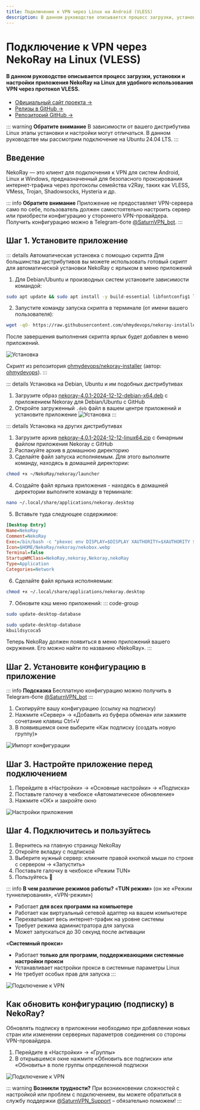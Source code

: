 ```yaml
---
title: Подключение к VPN через Linux на Android (VLESS)
description: В данном руководстве описывается процесс загрузки, установки и настройки приложения NekoRay на Linux для удобного использования VPN через протокол VLESS.
---
```


# Подключение к VPN через NekoRay на Linux (VLESS)

#### В данном руководстве описывается процесс загрузки, установки и настройки приложения NekoRay на Linux для удобного использования VPN через протокол VLESS.

* [Официальный сайт проекта →](https://en.nekoray.org/)
* [Релизы в GitHub →](https://github.com/MatsuriDayo/nekoray/releases)
* [Репозиторий GitHub →](https://github.com/MatsuriDayo/nekoray)

::: warning  **Обратите внимание** 
В зависимости от вашего дистрибутива Linux этапы установки и настройки могут отличаться. В данном руководстве мы рассмотрим подключение на Ubuntu 24.04 LTS.
:::

## Введение

NekoRay — это клиент для подключения к VPN для систем Android, Linux и Windows, предназначенный для безопасного проксирования интернет‑трафика через протоколы семейства v2Ray, таких как VLESS, VMess, Trojan, Shadowsocks, Hysteria и др.

::: info **Обратите внимание** 
Приложение не предоставляет VPN-сервера само по себе, пользователь должен самостоятельно настроить сервер или приобрести конфигурацию у стороннего VPN-провайдера. Получить конфигурацию можно в Telegram-боте [@SaturnVPN_bot](https://t.me/SaturnVPN_bot?start=docs).
:::

## Шаг 1. Установите приложение

::: details Автоматическая установка с помощью скрипта
Для большинства дистрибутивов вы можете использовать готовый скрипт для автоматической установки NekoRay с ярлыком в меню приложений

1. Для Debian/Ubuntu и производных систем установите зависимости командой:

```bash
sudo apt update && sudo apt install -y build-essential libfontconfig1 libqt5network5 libqt5widgets5 libqt5x11extras5 libqt5gui5
```

2. Запустите команду запуска скрипта в терминале (от имени вашего пользователя):

```bash
wget -qO- https://raw.githubusercontent.com/ohmydevops/nekoray-installer/main/installer.sh | bash
```
После завершения выполнения скрипта ярлык будет добавлен в меню приложений.

![Установка](/pages/linux/nekoray/1.webp)

Скрипт из репозитория [ohmydevops/nekoray-installer](https://github.com/ohmydevops/nekoray-installer) (автор: [ohmydevops](https://github.com/ohmydevops)).
:::

::: details Установка на Debian, Ubuntu и им подобных дистрибутивах
1. Загрузите образ [nekoray-4.0.1-2024-12-12-debian-x64.deb](https://github.com/MatsuriDayo/nekoray/releases/download/4.0.1/nekoray-4.0.1-2024-12-12-debian-x64.deb) с приложением Nekoray для Debian/Ubuntu с GitHub
2. Откройте загруженный `.deb` файл в вашем центре приложений и установите приложение
![Установка](/pages/linux/nekoray/2.webp)
:::

::: details Установка на других дистрибутивах 
1. Загрузите архив [nekoray-4.0.1-2024-12-12-linux64.zip](https://github.com/MatsuriDayo/nekoray/releases/download/4.0.1/nekoray-4.0.1-2024-12-12-linux64.zip) с бинарным файлом приложения Nekoray с GitHub
2. Распакуйте архив в домашнюю директорию
3. Сделайте файл запуска исполняемым. Для этого выполните команду, находясь в домашней директории:

```bash
chmod +x ~/NekoRay/nekoray/launcher
```

4. Создайте файл ярлыка приложения  - находясь в домашней директории выполните команду в терминале:

```bash
nano ~/.local/share/applications/nekoray.desktop
```

5. Вставьте туда следующее содержимое:

```ini
[Desktop Entry]
Name=NekoRay
Comment=NekoRay
Exec=/bin/bash -c "pkexec env DISPLAY=$DISPLAY XAUTHORITY=$XAUTHORITY $HOME/NekoRay/nekoray/launcher"
Icon=$HOME/NekoRay/nekoray/nekobox.webp
Terminal=false
StartupWMClass=NekoRay,nekoray,Nekoray,nekoRay
Type=Application
Categories=Network
```

6. Сделайте файл ярлыка исполняемым:

```bash
chmod +x ~/.local/share/applications/nekoray.desktop
```

7. Обновите кэш меню приложений:
::: code-group

```bash [GNOME]
sudo update-desktop-database
```

```bash [KDE Plasma]
sudo update-desktop-database
kbuildsycoca5
```

Теперь NekoRay должен появиться в меню приложений вашего окружения. Его можно найти по названию «NekoRay».
:::

## Шаг 2. Установите конфигурацию в приложение

::: info **Подсказка** 
Бесплатную конфигурацию можно получить в Telegram-боте [@SaturnVPN_bot](https://t.me/SaturnVPN_bot?start=docs)
:::

1. Скопируйте вашу конфигурацию (ссылку на подписку)
2. Нажмите «Сервер» → «Добавить из буфера обмена» или зажмите сочетание клавиш Ctrl+V
3. В появившемся окне выберите «Как подписку (создать новую группу)»

![Импорт конфигурации](/pages/linux/nekoray/3.webp)

## Шаг 3. Настройте приложение перед подключением

1. Перейдите в «Настройки» → «Основные настройки» → «Подписка»
2. Поставьте галочку в чекбоксе «Автоматическое обновление»
3. Нажмите «ОК» и закройте окно

![Настройки приложения](/pages/linux/nekoray/4.webp)

## Шаг 4. Подключитесь и пользуйтесь

1. Вернитесь на главную страницу NekoRay
2. Откройте вкладку с подпиской
3. Выберите нужный сервер: кликните правой кнопкой мыши по строке с сервером → «Запустить»
4. Поставьте галочку в чекбоксе «Режим TUN»
5. Пользуйтесь 🙂

::: info **В чем различие режимов работы?**
«**TUN режим**» (он же «Режим туннелирования», «VPN-режим»)
* Работает **для всех программ на компьютере**
* Работает как виртуальный сетевой адаптер на вашем компьютере
* Перехватывает весь интернет-трафик на уровне системы
* Требует режима администратора для запуска
* Может запускаться до 30 секунд после активации

«**Системный прокси**»
* Работает **только для программ, поддерживающими системные настройки прокси**
* Устанавливает настройки прокси в системные параметры Linux
* Не требует особых прав для запуска
:::

![Подключение к VPN](/pages/linux/nekoray/5.webp)

## Как обновить конфигурацию (подписку) в NekoRay?
Обновлять подписку в приложении необходимо при добавлении новых стран или изменении серверных параметров соединения со стороны VPN-провайдера.
1. Перейдите в «Настройки» → «Группы»
2. В открывшемся окне нажмите «Обновить все подписки» или «Обновить» в поле группы определенной подписки

![Подключение к VPN](/pages/linux/nekoray/6.webp)

::: warning **Возникли трудности?** 
При возникновении сложностей с настройкой или проблем с подключением, вы можете обратиться в службу поддержки [@SaturnVPN_Support](https://t.me/SaturnVPN_Support) – обязательно поможем!
:::